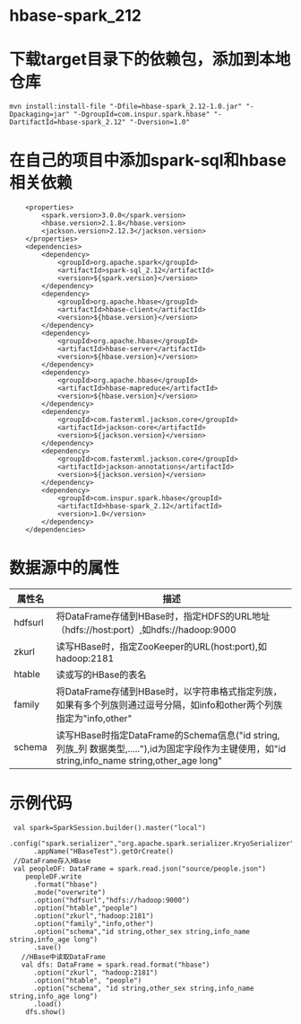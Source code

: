 # hbase-spark_212
# 下载target目录下的依赖包，添加到本地仓库
```
mvn install:install-file "-Dfile=hbase-spark_2.12-1.0.jar" "-Dpackaging=jar" "-DgroupId=com.inspur.spark.hbase" "-DartifactId=hbase-spark_2.12" "-Dversion=1.0"
```
# 在自己的项目中添加spark-sql和hbase相关依赖
```
    <properties>
        <spark.version>3.0.0</spark.version>
        <hbase.version>2.1.8</hbase.version>
        <jackson.version>2.12.3</jackson.version>
    </properties>
    <dependencies>
        <dependency>
            <groupId>org.apache.spark</groupId>
            <artifactId>spark-sql_2.12</artifactId>
            <version>${spark.version}</version>
        </dependency>
        <dependency>
            <groupId>org.apache.hbase</groupId>
            <artifactId>hbase-client</artifactId>
            <version>${hbase.version}</version>
        </dependency>
        <dependency>
            <groupId>org.apache.hbase</groupId>
            <artifactId>hbase-server</artifactId>
            <version>${hbase.version}</version>
        </dependency>
        <dependency>
            <groupId>org.apache.hbase</groupId>
            <artifactId>hbase-mapreduce</artifactId>
            <version>${hbase.version}</version>
        </dependency>
        <dependency>
            <groupId>com.fasterxml.jackson.core</groupId>
            <artifactId>jackson-core</artifactId>
            <version>${jackson.version}</version>
        </dependency>
        <dependency>
            <groupId>com.fasterxml.jackson.core</groupId>
            <artifactId>jackson-annotations</artifactId>
            <version>${jackson.version}</version>
        </dependency>
        <dependency>
            <groupId>com.inspur.spark.hbase</groupId>
            <artifactId>hbase-spark_2.12</artifactId>
            <version>1.0</version>
        </dependency>
    </dependencies>
```
# 数据源中的属性
|属性名|描述|
|------|----------|
|hdfsurl|将DataFrame存储到HBase时，指定HDFS的URL地址（hdfs://host:port）,如hdfs://hadoop:9000|
|zkurl|读写HBase时，指定ZooKeeper的URL(host:port),如hadoop:2181|
|htable|读或写的HBase的表名|
|family|将DataFrame存储到HBase时，以字符串格式指定列族，如果有多个列族则通过逗号分隔，如info和other两个列族指定为"info,other"|
|schema|读写HBase时指定DataFrame的Schema信息("id string,列族_列 数据类型,....."),id为固定字段作为主键使用，如"id string,info_name string,other_age long"|
# 示例代码
```
 val spark=SparkSession.builder().master("local")
      .config("spark.serializer","org.apache.spark.serializer.KryoSerializer")
      .appName("HBaseTest").getOrCreate()
 //DataFrame存入HBase
 val peopleDF: DataFrame = spark.read.json("source/people.json")
    peopleDF.write
      .format("hbase")
      .mode("overwrite")
      .option("hdfsurl","hdfs://hadoop:9000")
      .option("htable","people")  
      .option("zkurl","hadoop:2181") 
      .option("family","info,other") 
      .option("schema","id string,other_sex string,info_name string,info_age long")  
      .save()
   //HBase中读取DataFrame   
   val dfs: DataFrame = spark.read.format("hbase")
      .option("zkurl", "hadoop:2181")
      .option("htable", "people")
      .option("schema", "id string,other_sex string,info_name string,info_age long")
      .load()
    dfs.show()
```
